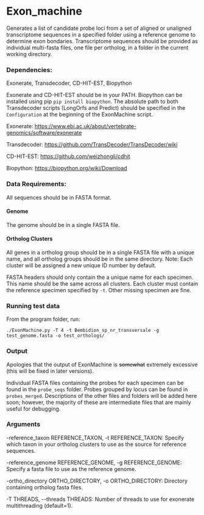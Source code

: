 # Exon_machine

Generates a list of candidate probe loci from a set of aligned or unaligned transcriptome sequences in a specified folder using a reference genome to determine exon bondaries. Transcriptome sequences should be provided as individual multi-fasta files, one file per ortholog, in a folder in the current working directory.

### Dependencies: 

Exonerate, Transdecoder, CD-HIT-EST, Biopython

Exonerate and CD-HIT-EST should be in your PATH. Biopython can be installed using pip `pip install biopython`. The absolute path to both Transdecoder scripts (LongOrfs and Predict) should be specified in the `Configuration` at the beginning of the ExonMachine script.

Exonerate: https://www.ebi.ac.uk/about/vertebrate-genomics/software/exonerate

Transdecoder: https://github.com/TransDecoder/TransDecoder/wiki

CD-HIT-EST: https://github.com/weizhongli/cdhit

Biopython: https://biopython.org/wiki/Download

### Data Requirements: 

All sequences should be in FASTA format.

#### Genome

The genome should be in a single FASTA file.

#### Ortholog Clusters

All genes in a ortholog group should be in a single FASTA file with a unique name, and all ortholog groups should be in the same directory. Note: Each cluster will be assigned a new unique ID number by default.

FASTA headers should only contain the a unique name for each specimen. This name should be the same across all clusters. Each cluster must contain the reference specimen specified by `-t`. Other missing specimen are fine.


### Running test data

From the program folder, run:

`./ExonMachine.py -T 4 -t Bembidion_sp_nr_transversale -g test_genome.fasta -o test_orthologs/`


### Output

Apologies that the output of ExonMachine is ~~somewhat~~ extremely excessive (this will be fixed in later versions).

Individual FASTA files containing the probes for each specimen can be found in the `probe_seqs` folder. Probes grouped by locus can be found in `probes_merged`. Descriptions of the other files and folders will be added here soon; however, the majority of these are intermediate files that are mainly useful for debugging.

### Arguments

-reference_taxon REFERENCE_TAXON, -t REFERENCE_TAXON:
Specify which taxon in your ortholog clusters to use as the source for reference sequences.
 
-reference_genome REFERENCE_GENOME, -g REFERENCE_GENOME:
Specify a fasta file to use as the reference genome.
  
-ortho_directory ORTHO_DIRECTORY, -o ORTHO_DIRECTORY:
Directory containing ortholog fasta files.

-T THREADS, --threads THREADS:
Number of threads to use for exonerate multithreading (default=1).

